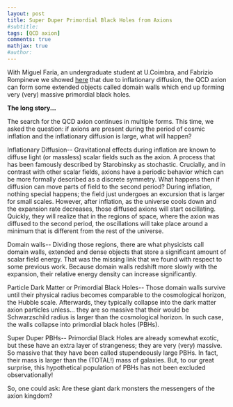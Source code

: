 ```yaml
---
layout: post
title: Super Duper Primordial Black Holes from Axions 
#subtitle: 
tags: [QCD axion]
comments: true
mathjax: true
#author: 
---
```


With Miguel Faria, an undergraduate student at U.Coimbra, and Fabrizio Rompineve we showed [here](https://arxiv.org/pdf/2504.07890) 
that due to inflationary diffusion, the QCD axion can form some extended objects called domain walls which end up forming
very (very) massive primordial black holes.


**The long story...**

The search for the QCD axion continues in multiple forms. This time, we asked the question: if axions are present during the period of cosmic
inflation and the inflationary diffusion is large, what will happen?

Inflationary Diffusion--
Gravitational effects during inflation are known to diffuse light (or massless) scalar fields such as the axion. 
A process that has been famously described by Starobinsky as stochastic. 
Crucially, and in contrast with other scalar fields, axions have a periodic behavior which can be more formally described 
as a discrete symmetry. 
What happens then if diffusion can move parts of field to the second period? During inflation, nothing special
happens; the field just undergoes an excursion that is larger for small scales.
However, after inflation, as the universe cools down and the expansion rate decreases, those diffused axions
will start oscillating. Quickly, they will realize that in the regions of space, where the axion was diffused
to the second period, the oscillations will take place around a minimum that is different from the rest of the universe.

Domain walls--
Dividing those regions, there are what physicists call domain walls, extended and dense objects that store a significant
amount of scalar field energy.
That was the missing link that we found with respect to some previous work. Because domain walls redshift more slowly with the
expansion, their relative energy density can increase significantly.

Particle Dark Matter or Primordial Black Holes--
Those domain walls survive until their physical radius becomes comparable to the cosmological horizon, 
the Hubble scale. Afterwards, they typically collapse into the dark matter axion particles unless...
they are so massive that their would be Schwarzschild radius is larger than the cosmological horizon.
In such case, the walls collapse into primordial black holes (PBHs).

Super Duper PBHs--
Primordial Black Holes are already somewhat exotic, but these have an extra layer of strangeness; they are very (very) 
massive. So massive that they have been called stupendeously large PBHs.
In fact, their mass is larger than the (TOTAL!) mass of galaxies.
But, to our great surprise, this hypothetical population of PBHs has not been excluded observationally!

So, one could ask:
Are these giant dark monsters the messengers of the axion kingdom?  


